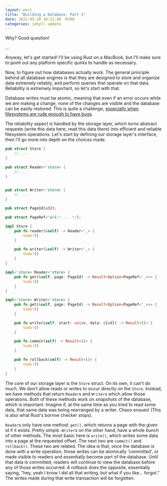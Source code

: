 ```yaml
---
layout: post
title: "Building a Database, Part 1"
date: 2022-05-20 10:21:48 -0700
categories: jekyll update
---
```


Why? Good question!

...

Anyway, let's get started! I'll be using Rust on a MacBook, but I'll make sure to point
out any platform specific quirks to handle as necessary.

Now, to figure out how databases actually work. The general principle behind all database
engines is that they are designed to store and organize data extremely reliably, and
perform queries that operate on that data. Reliability is extremely important, so let's
start with that.

Database writes must be atomic, meaning that even if an error occurs while we are making
a change, none of the changes are visible and the database can be easily restored. This
is quite a challenge, [especially when filesystems are rude enough to have bugs](http://danluu.com/file-consistency/).

The reliability aspect is handled by the storage layer, which turns abstract requests
(write this data here, read this data there) into efficient and reliable filesystem
operations. Let's start by defining our storage layer's interface, then I'll go
more into depth on the choices made.

```rust
pub struct Store {
    // ...
}

pub struct Reader<'store> {
    // ...
}


pub struct Writer<'store> {
    // ...
}

pub struct PageId(u32);

pub struct PageRef<'a>(/* ... */);

impl Store {
    pub fn reader(&self) -> Reader<'_> {
        todo!()
    }

    pub fn writer(&self) -> Writer<'_> {
        todo!()
    }
}

impl<'store> Reader<'store> {
    pub fn get(&self, page: PageId) -> Result<Option<PageRef<'_>>> {
        todo!()
    }
}

impl<'store> Writer<'store> {
    pub fn get(&self, page: PageId) -> Result<Option<PageRef<'_>>> {
        todo!()
    }

    pub fn write(&self, start: usize, data: &[u8]) -> Result<()> {
        todo!()
    }

    pub fn commit(self) -> Result<()> {
        todo!()
    }

    pub fn rollback(self) -> Result<()> {
        todo!()
    }
}
```

The core of our storage layer is the `Store` struct. On its own, it can't do much.
We don't allow reads or writes to occur directly on the `Store`. Instead, we have
methods that return `Reader`s and `Writer`s which allow those operations. Both of these
methods work on _snapshots_ of the database, which is important. Imagine if, at the same
time as you tried to read some data, that same data was being rearranged by a writer.
Chaos ensues! (This is also what Rust's borrow checker stops).

`Reader`s only have one method: `get()`, which returns a page with the given id if it
exists. Pretty simple. `Writer`s on the other hand, have a whole bunch of other methods.
The most basic here is `write()`, which writes some data into a page at the requested
offset. The next two are `commit()` and `rollback()`. These two are related. The idea
is that, once the database is done with a write operation, those writes can be atomically
'committed', or made visible to readers and essentially become part of the database.
Until that data is committed, readers will continue to view the database before any
of those writes occurred. A rollback does the opposite, essentially saying, "hey, yeah
I know I did all that writing, but what if you like... forgot." The writes made during
that write transaction will be forgotten.
